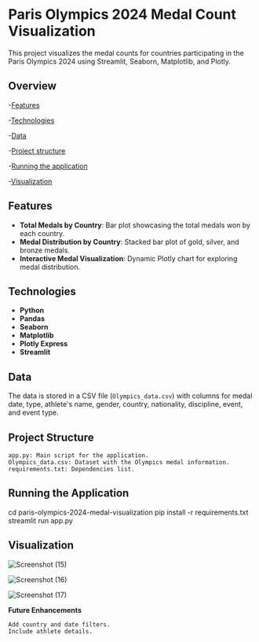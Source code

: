 # Paris Olympics 2024 Medal Count Visualization
This project visualizes the medal counts for countries participating in the Paris Olympics 2024 using Streamlit, Seaborn, Matplotlib, and Plotly.

## Overview

-[Features](#features)

-[Technologies](#technologies)

-[Data](#data)

-[Project structure](#project-structure)

-[Running the application](#running-the-application)

-[Visualization](#visualization)

## Features
- **Total Medals by Country**: Bar plot showcasing the total medals won by each country.
- **Medal Distribution by Country**: Stacked bar plot of gold, silver, and bronze medals.
- **Interactive Medal Visualization**: Dynamic Plotly chart for exploring medal distribution.

## Technologies
- **Python**
- **Pandas**
- **Seaborn**
- **Matplotlib**
- **Plotly Express**
- **Streamlit**

## Data
The data is stored in a CSV file (`Olympics_data.csv`) with columns for medal date, type, athlete's name, gender, country, nationality, discipline, event, and event type.

## Project Structure

    app.py: Main script for the application.
    Olympics_data.csv: Dataset with the Olympics medal information.
    requirements.txt: Dependencies list.

## Running the Application

cd paris-olympics-2024-medal-visualization
pip install -r requirements.txt
streamlit run app.py

## Visualization
![Screenshot (15)](https://github.com/user-attachments/assets/e4a0ffde-a6bf-463d-b419-d385d91e74eb)

![Screenshot (16)](https://github.com/user-attachments/assets/d830118a-40fe-448d-ba6b-1526488d5aef)

![Screenshot (17)](https://github.com/user-attachments/assets/d45356ea-a182-47a9-9378-af47a8b66597)





**Future Enhancements**

    Add country and date filters.
    Include athlete details.

